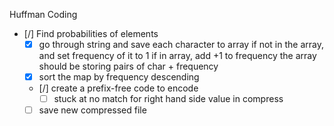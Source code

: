 Huffman Coding
- [/] Find probabilities of elements
    - [x] go through string and save each character to array
    if not in the array, and set frequency of it to 1
    if in array, add +1 to frequency
    the array should be storing pairs of char + frequency
    - [x] sort the map by frequency descending
    - [/] create a prefix-free code to encode
        - [ ] stuck at no match for right hand side value in compress
    - [ ] save new compressed file
